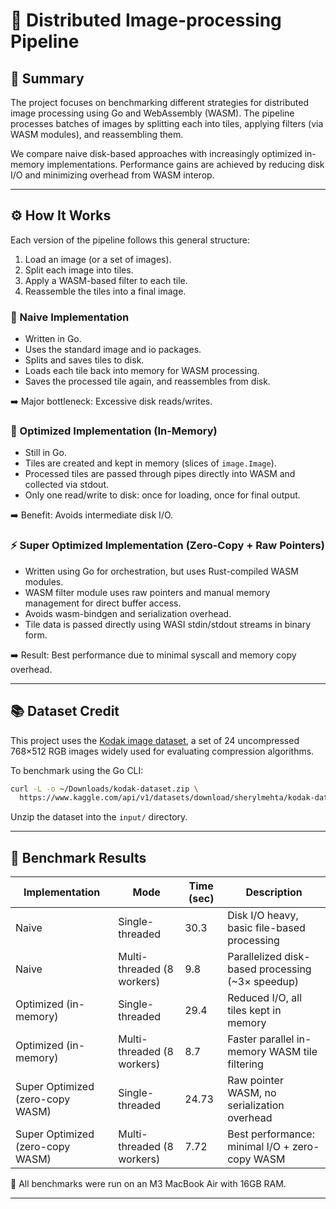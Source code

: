# 📸 Distributed Image-processing Pipeline

## 🧾 Summary

The project focuses on benchmarking different strategies for distributed image processing using Go and WebAssembly (WASM). The pipeline processes batches of images by splitting each into tiles, applying filters (via WASM modules), and reassembling them.

We compare naive disk-based approaches with increasingly optimized in-memory implementations. Performance gains are achieved by reducing disk I/O and minimizing overhead from WASM interop.

---

## ⚙️ How It Works

Each version of the pipeline follows this general structure:

1. Load an image (or a set of images).
2. Split each image into tiles.
3. Apply a WASM-based filter to each tile.
4. Reassemble the tiles into a final image.

### 🧱 Naive Implementation

* Written in Go.
* Uses the standard image and io packages.
* Splits and saves tiles to disk.
* Loads each tile back into memory for WASM processing.
* Saves the processed tile again, and reassembles from disk.

➡️ Major bottleneck: Excessive disk reads/writes.

### 🧠 Optimized Implementation (In-Memory)

* Still in Go.
* Tiles are created and kept in memory (slices of `image.Image`).
* Processed tiles are passed through pipes directly into WASM and collected via stdout.
* Only one read/write to disk: once for loading, once for final output.

➡️ Benefit: Avoids intermediate disk I/O.

### ⚡ Super Optimized Implementation (Zero-Copy + Raw Pointers)

* Written using Go for orchestration, but uses Rust-compiled WASM modules.
* WASM filter module uses raw pointers and manual memory management for direct buffer access.
* Avoids wasm-bindgen and serialization overhead.
* Tile data is passed directly using WASI stdin/stdout streams in binary form.

➡️ Result: Best performance due to minimal syscall and memory copy overhead.

---

## 📚 Dataset Credit

This project uses the [Kodak image dataset](https://www.kaggle.com/datasets/sherylmehta/kodak-dataset), a set of 24 uncompressed 768×512 RGB images widely used for evaluating compression algorithms.

To benchmark using the Go CLI:

```bash
curl -L -o ~/Downloads/kodak-dataset.zip \
  https://www.kaggle.com/api/v1/datasets/download/sherylmehta/kodak-dataset
```

Unzip the dataset into the `input/` directory.

---

## 🧪 Benchmark Results

| Implementation                   | Mode                       | Time (sec) | Description                                       |
| -------------------------------- | -------------------------- | ---------- | ------------------------------------------------- |
| Naive                            | Single-threaded            | 30.3       | Disk I/O heavy, basic file-based processing       |
| Naive                            | Multi-threaded (8 workers) | 9.8        | Parallelized disk-based processing (\~3× speedup) |
| Optimized (in-memory)            | Single-threaded            | 29.4       | Reduced I/O, all tiles kept in memory             |
| Optimized (in-memory)            | Multi-threaded (8 workers) | 8.7        | Faster parallel in-memory WASM tile filtering     |
| Super Optimized (zero-copy WASM) | Single-threaded            | 24.73      | Raw pointer WASM, no serialization overhead       |
| Super Optimized (zero-copy WASM) | Multi-threaded (8 workers) | 7.72       | Best performance: minimal I/O + zero-copy WASM    |

🧪 All benchmarks were run on an M3 MacBook Air with 16GB RAM.

---